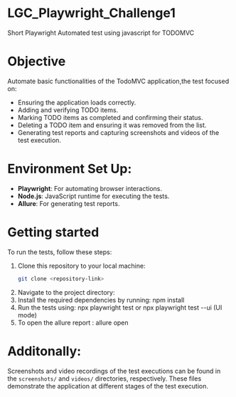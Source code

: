 # LGC_Playwright_Challenge1
Short Playwright Automated test using javascript for TODOMVC
# Objective 
Automate basic functionalities of the TodoMVC application,the test focused on:
- Ensuring the application loads correctly.
- Adding and verifying TODO items.
- Marking TODO items as completed and confirming their status.
- Deleting a TODO item and ensuring it was removed from the list.
- Generating test reports and capturing screenshots and videos of the test execution.
# Environment Set Up:
- **Playwright**: For automating browser interactions.
- **Node.js**: JavaScript runtime for executing the tests.
- **Allure**: For generating test reports.
# Getting started
To run the tests, follow these steps:
1. Clone this repository to your local machine:
   ```bash
   git clone <repository-link>
2. Navigate to the project directory: 
3. Install the required dependencies by running: npm install
4. Run the tests using: npx playwright test or npx playwright test --ui (UI mode) 
5. To open the allure report : allure open
# Additonally:
Screenshots and video recordings of the test executions can be found in the `screenshots/` and `videos/` directories, respectively. These files demonstrate the application at different stages of the test execution.

